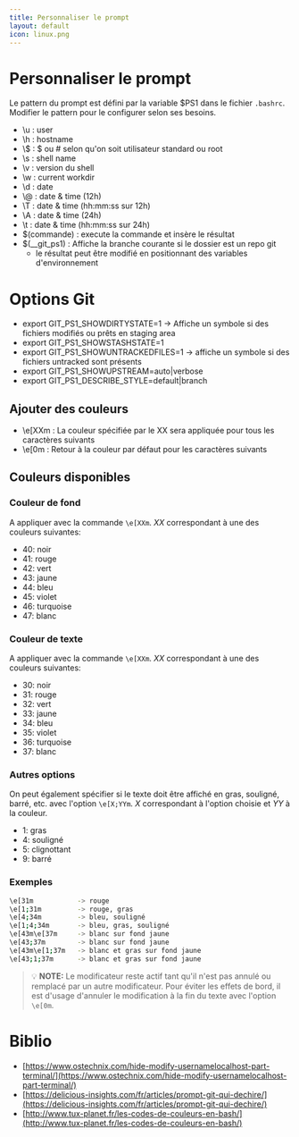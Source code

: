 ```yaml
---
title: Personnaliser le prompt
layout: default
icon: linux.png
---
```

# Personnaliser le prompt
Le pattern du prompt est défini par la variable $PS1 dans le fichier `.bashrc`. Modifier le pattern pour le configurer selon ses besoins.
* \u : user
* \h : hostname
* \\$ : $ ou # selon qu'on soit utilisateur standard ou root
* \s : shell name
* \v : version du shell
* \w : current workdir
* \d : date
* \\@ : date & time (12h)
* \T : date & time (hh:mm:ss sur 12h)
* \A : date & time (24h)
* \t : date & time (hh:mm:ss sur 24h)
* $(commande) : execute la commande et insère le résultat
* $(__git_ps1) : Affiche la branche courante si le dossier est un repo git
  * le résultat peut être modifié en positionnant des variables d'environnement

# Options Git
* export GIT_PS1_SHOWDIRTYSTATE=1 -> Affiche un symbole si des fichiers modifiés ou prêts en staging area
* export GIT_PS1_SHOWSTASHSTATE=1
* export GIT_PS1_SHOWUNTRACKEDFILES=1 -> affiche un symbole si des fichiers untracked sont présents
* export GIT_PS1_SHOWUPSTREAM=auto\|verbose
* export GIT_PS1_DESCRIBE_STYLE=default\|branch

## Ajouter des couleurs
* \e[XXm : La couleur spécifiée par le XX sera appliquée pour tous les caractères suivants
* \e[0m : Retour à la couleur par défaut pour les caractères suivants


## Couleurs disponibles
### Couleur de fond
A appliquer avec la commande `\e[XXm`. *XX* correspondant à une des couleurs suivantes:
* 40: noir
* 41: rouge
* 42: vert
* 43: jaune
* 44: bleu
* 45: violet
* 46: turquoise
* 47: blanc

### Couleur de texte
A appliquer avec la commande `\e[XXm`. *XX* correspondant à une des couleurs suivantes:
* 30: noir
* 31: rouge
* 32: vert
* 33: jaune
* 34: bleu
* 35: violet
* 36: turquoise
* 37: blanc

### Autres options
On peut également spécifier si le texte doit être affiché en gras, souligné, barré, etc. avec l'option `\e[X;YYm`. *X* correspondant à l'option choisie et *YY* à la couleur.
* 1: gras
* 4: souligné
* 5: clignottant
* 9: barré

### Exemples
```sh
\e[31m           -> rouge
\e[1;31m         -> rouge, gras
\e[4;34m         -> bleu, souligné
\e[1;4;34m       -> bleu, gras, souligné
\e[43m\e[37m     -> blanc sur fond jaune
\e[43;37m        -> blanc sur fond jaune
\e[43m\e[1;37m   -> blanc et gras sur fond jaune
\e[43;1;37m      -> blanc et gras sur fond jaune
```

> 💡 **NOTE:** Le modificateur reste actif tant qu'il n'est pas annulé ou remplacé par un autre modificateur. Pour éviter les effets de bord, il est d'usage d'annuler le modification à la fin du texte avec l'option `\e[0m`.


# Biblio
* [https://www.ostechnix.com/hide-modify-usernamelocalhost-part-terminal/](https://www.ostechnix.com/hide-modify-usernamelocalhost-part-terminal/)
* [https://delicious-insights.com/fr/articles/prompt-git-qui-dechire/](https://delicious-insights.com/fr/articles/prompt-git-qui-dechire/)
* [http://www.tux-planet.fr/les-codes-de-couleurs-en-bash/](http://www.tux-planet.fr/les-codes-de-couleurs-en-bash/)
